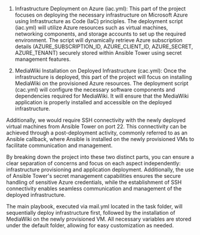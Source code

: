 1. Infrastructure Deployment on Azure (iac.yml):
This part of the project focuses on deploying the necessary infrastructure on Microsoft Azure using Infrastructure as Code (IaC) principles.
The deployment script (iac.yml) will utilize Azure resources such as virtual machines, networking components, and storage accounts to set up the required environment.
The script will dynamically retrieve Azure subscription details (AZURE_SUBSCRIPTION_ID, AZURE_CLIENT_ID, AZURE_SECRET, AZURE_TENANT) securely stored within Ansible Tower using secret management features.

2. MediaWiki Installation on Deployed Infrastructure (cac.yml):
Once the infrastructure is deployed, this part of the project will focus on installing MediaWiki on the provisioned Azure resources.
The deployment script (cac.yml) will configure the necessary software components and dependencies required for MediaWiki.
It will ensure that the MediaWiki application is properly installed and accessible on the deployed infrastructure.

Additionally, we would require SSH connectivity with the newly deployed virtual machines from Ansible Tower on port 22. This connectivity can be achieved through a post-deployment activity, commonly referred to as an Ansible callback, where Ansible is installed on the newly provisioned VMs to facilitate communication and management.

By breaking down the project into these two distinct parts, you can ensure a clear separation of concerns and focus on each aspect independently: infrastructure provisioning and application deployment. Additionally, the use of Ansible Tower's secret management capabilities ensures the secure handling of sensitive Azure credentials, while the establishment of SSH connectivity enables seamless communication and management of the deployed infrastructure.

The main playbook, executed via mail.yml located in the task folder, will sequentially deploy infrastructure first, followed by the installation of MediaWiki on the newly provisioned VM. All necessary variables are stored under the default folder, allowing for easy customization as needed.